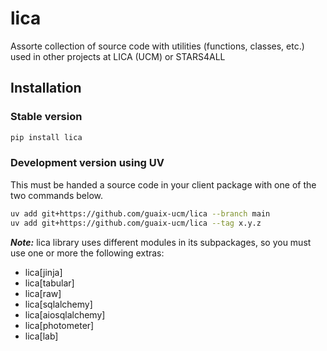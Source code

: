 # lica
 
 Assorte collection of source code with utilities (functions, classes, etc.) 
 used in other projects at LICA (UCM) or STARS4ALL

## Installation

### Stable version

```bash
pip install lica
```

### Development version using UV 
This must be handed a source code in your client package with one of the two commands below.

```bash
uv add git+https://github.com/guaix-ucm/lica --branch main
uv add git+https://github.com/guaix-ucm/lica --tag x.y.z
```

***Note:***
lica library uses different modules in its subpackages, so you must use one or more the following extras:
* lica[jinja]
* lica[tabular]
* lica[raw]
* lica[sqlalchemy]
* lica[aiosqlalchemy]
* lica[photometer]
* lica[lab]